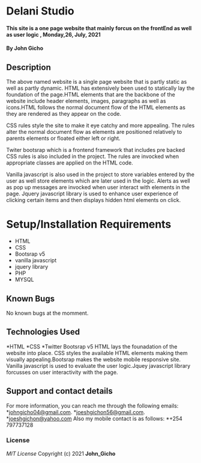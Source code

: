 # Delani Studio
#### This site is a one page website that mainly forcus on the frontEnd as well as user logic , Monday,26, July, 2021
#### By **John Gicho**
## Description
The above named website is a single page website that is partly static as well as partly dynamic.
HTML has extensively been used to statically lay the foundation of the page.HTML elements that are the backbone of the website include header elements, images, paragraphs as well as icons.HTML follows the normal document flow of the HTML elements as they are rendered as they appear on the code.

CSS rules style the site to make it eye catchy and more appealing. The rules alter the normal document flow as elements are positioned relatively to parents elements or floated either left or right.

Twiter bootsrap which is a frontend framework that includes pre backed CSS rules is also included in the project. The rules are invocked when appropriate classes are applied on the HTML code.

Vanilla javascript is also used in the project to store variables entered by the user as well store elements which are later used in the logic. Alerts as well as pop up messages are invocked when user interact with elements in the page. Jquery javascript library is used to enhance user experience of clicking certain items and then displays hidden html elements on click.

# Setup/Installation Requirements
* HTML
* CSS
* Bootsrap v5
* vanilla javascript
* jquery library
* PHP
* MYSQL
## Known Bugs
No known bugs at the momment.
## Technologies Used
*HTML
*CSS
*Twitter Bootsrap v5
HTML lays the founadation of the website into place. CSS styles the available HTML elements making them visually appealing.Bootsrap makes the website mobile responsive site. Vanilla javascript is used to evaluate the user logic.Jquey javascript library forcusses on user interactivity with the page.
## Support and contact details
For more information, you can reach me through the following emails:
*johngicho04@gmail.com.
*joeshgichon56@gmail.com.
*joeshgichon@yahoo.com
Also my mobile contact is as follows:
*+254 797737128
### License
*MIT License*
Copyright (c) 2021 **John_Gicho**